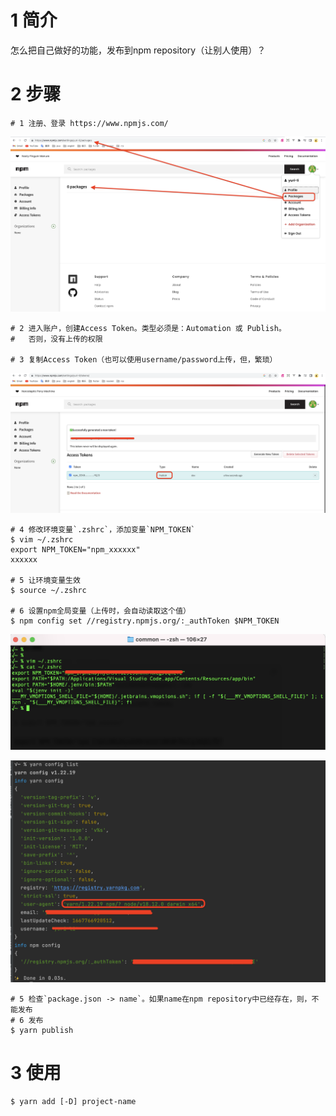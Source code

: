 # 1 简介

怎么把自己做好的功能，发布到npm repository（让别人使用）？

# 2 步骤

```
# 1 注册、登录 https://www.npmjs.com/
```

![](assets/2022-11-07-23-49-57-image.png)

```
# 2 进入账户，创建Access Token。类型必须是：Automation 或 Publish。
#   否则，没有上传的权限

# 3 复制Access Token（也可以使用username/password上传，但，繁琐）
```

![](assets/2022-11-08-00-36-55-image.png)

```
# 4 修改环境变量`.zshrc`，添加变量`NPM_TOKEN`
$ vim ~/.zshrc
export NPM_TOKEN="npm_xxxxxx"
xxxxxx

# 5 让环境变量生效
$ source ~/.zshrc

# 6 设置npm全局变量（上传时，会自动读取这个值）
$ npm config set //registry.npmjs.org/:_authToken $NPM_TOKEN
```

![](assets/2022-11-08-02-48-16-image.png)

![](assets/2022-11-08-02-40-31-image.png)

```
# 5 检查`package.json -> name`。如果name在npm repository中已经存在，则，不能发布
# 6 发布
$ yarn publish
```

# 3 使用

```
$ yarn add [-D] project-name
```
